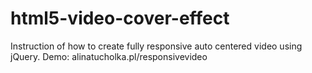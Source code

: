 # html5-video-cover-effect
Instruction of how to create fully responsive auto centered video using jQuery.
Demo: alinatucholka.pl/responsivevideo
